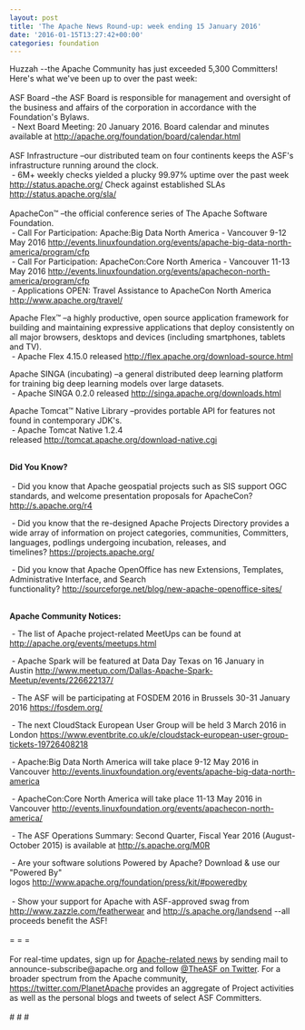 ```yaml
---
layout: post
title: 'The Apache News Round-up: week ending 15 January 2016'
date: '2016-01-15T13:27:42+00:00'
categories: foundation
---
```

<div>Huzzah --the Apache Community has just exceeded 5,300 Committers! Here's what we've been up to over the past week:</div> 
  <div><br /></div> 
  <div>ASF Board –the ASF Board is responsible for management and oversight of the business and affairs of the corporation in accordance with the Foundation's Bylaws.</div> 
  <div>&nbsp;- Next Board Meeting: 20 January 2016. Board calendar and minutes available at <a href="http://apache.org/foundation/board/calendar.html">http://apache.org/foundation/board/calendar.html</a></div> 
  <div><br /></div> 
  <div>ASF Infrastructure –our distributed team on four continents keeps the ASF's infrastructure running around the clock.</div> 
  <div>&nbsp;- 6M+ weekly checks yielded a plucky 99.97% uptime over the past week <a href="http://status.apache.org/">http://status.apache.org/</a> Check against established SLAs <a href="http://status.apache.org/sla/">http://status.apache.org/sla/</a></div> 
  <div><br /></div> 
  <div>ApacheCon™ –the official conference series of The Apache Software Foundation.</div> 
  <div>&nbsp;- Call For Participation: Apache:Big Data North America - Vancouver 9-12 May 2016 <a href="http://events.linuxfoundation.org/events/apache-big-data-north-america/program/cfp">http://events.linuxfoundation.org/events/apache-big-data-north-america/program/cfp</a><br />&nbsp;- Call For Participation: ApacheCon:Core North America - Vancouver 11-13 May 2016 <a href="http://events.linuxfoundation.org/events/apache-big-data-north-america/program/cfp">http://events.linuxfoundation.org/events/apachecon-north-america/program/cfp</a><br />&nbsp;- Applications OPEN: Travel Assistance to ApacheCon North America <a href="http://www.apache.org/travel/">http://www.apache.org/travel/</a></div> 
  <div> 
    <p>Apache Flex™ –a highly productive, open source application framework for building and maintaining expressive applications that deploy consistently on all major browsers, desktops and devices (including smartphones, tablets and TV).<br />&nbsp;- Apache Flex 4.15.0 released&nbsp;<a href="http://flex.apache.org/download-source.html">http://flex.apache.org/download-source.html</a></p> 
    <p>Apache SINGA (incubating) –a general distributed deep learning platform for training big deep learning models over large datasets.<br />&nbsp;-&nbsp;Apache SINGA 0.2.0 released <a href="http://singa.apache.org/downloads.html">http://singa.apache.org/downloads.html</a></p> 
  </div> 
  <p>Apache Tomcat™ Native Library –provides portable API for features not found in contemporary JDK's.<br />&nbsp;- Apache Tomcat Native 1.2.4 released&nbsp;<a href="http://tomcat.apache.org/download-native.cgi">http://tomcat.apache.org/download-native.cgi</a></p> 
  <div><br /></div> 
  <div><b>Did You Know?</b></div> 
  <div><br /></div> 
  <div>&nbsp;- Did you know that Apache geospatial projects such as SIS support OGC standards, and welcome presentation proposals for ApacheCon? <a href="http://s.apache.org/r4">http://s.apache.org/r4</a></div> 
  <div> 
    <p>&nbsp;- Did you know that the re-designed Apache Projects Directory provides a wide array of information on project categories, communities, Committers, languages, podlings undergoing incubation, releases, and timelines?&nbsp;<a href="https://projects.apache.org/">https://projects.apache.org/</a></p> 
  </div> 
  <div>&nbsp;- Did you know that Apache OpenOffice has new Extensions, Templates, Administrative Interface, and Search functionality?&nbsp;<a href="http://sourceforge.net/blog/new-apache-openoffice-sites/">http://sourceforge.net/blog/new-apache-openoffice-sites/</a></div> 
  <div> 
    <div> 
      <p><strong><br />Apache Community Notices:</strong></p> 
      <p><strong></strong>&nbsp;- The list of Apache project-related MeetUps can be found at <a href="http://apache.org/events/meetups.html">http://apache.org/events/meetups.html</a></p> 
      <p>&nbsp;- Apache Spark will be featured at Data Day Texas on 16 January in Austin&nbsp;<a href="http://www.meetup.com/Dallas-Apache-Spark-Meetup/events/226622137/">http://www.meetup.com/Dallas-Apache-Spark-Meetup/events/226622137/</a></p> 
      <p>&nbsp;- The ASF will be participating at FOSDEM 2016 in Brussels 30-31 January 2016 <a href="https://fosdem.org/">https://fosdem.org/</a></p> 
    </div> 
    <p>&nbsp;- The next CloudStack European User Group will be held 3 March 2016 in London&nbsp;<a href="https://www.eventbrite.co.uk/e/cloudstack-european-user-group-tickets-19726408218">https://www.eventbrite.co.uk/e/cloudstack-european-user-group-tickets-19726408218</a></p> 
    <p>&nbsp;- Apache:Big Data North America will take place 9-12 May 2016 in Vancouver&nbsp;<a href="http://events.linuxfoundation.org/events/apache-big-data-north-america">http://events.linuxfoundation.org/events/apache-big-data-north-america</a></p> 
    <p>&nbsp;- ApacheCon:Core North America will take place 11-13 May 2016 in Vancouver&nbsp;<a href="http://events.linuxfoundation.org/events/apachecon-north-america/">http://events.linuxfoundation.org/events/apachecon-north-america/</a></p> 
    <div> 
      <p>&nbsp;- The ASF Operations Summary: Second Quarter, Fiscal Year 2016 (August-October 2015) is available at <a href="http://s.apache.org/M0R">http://s.apache.org/M0R</a></p> 
    </div> 
    <div>&nbsp;- Are your software solutions Powered by Apache? Download &amp; use our &quot;Powered By&quot; logos&nbsp;<a href="http://www.apache.org/foundation/press/kit/#poweredby">http://www.apache.org/foundation/press/kit/#poweredby</a></div> 
    <div><br /></div> 
    <div>&nbsp;- Show your support for Apache with ASF-approved swag from <a href="http://www.zazzle.com/featherwear">http://www.zazzle.com/featherwear</a> and&nbsp;<a href="http://s.apache.org/landsend">http://s.apache.org/landsend</a> --all proceeds benefit the ASF!&nbsp;</div> 
    <div><br /></div> 
    <div>= = =</div> 
    <div><br /></div> 
    <div>For real-time updates, sign up for <a href="http://apache.org/foundation/mailinglists.html#foundation-announce">Apache-related news</a> by sending mail to announce-subscribe@apache.org and follow <a href="https://twitter.com/TheASF">@TheASF on Twitter</a>. For a broader spectrum from the Apache community, <a href="http://s.apache.org/landsend">https://twitter.com/PlanetApache</a> provides an aggregate of Project activities as well as the personal blogs and tweets of select ASF Committers.</div> 
    <div><br /></div> 
    <div># # #</div> 
  </div>
